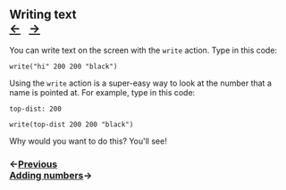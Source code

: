 ## Writing text <div class="top-nav">[←](#naming-things) &nbsp; [→](#adding-numbers)</div>

You can write text on the screen with the `write` action.  Type in this code:

```
write("hi" 200 200 "black")
```

Using the `write` action is a super-easy way to look at the number that a name is pointed at.  For example, type in this code:

```
top-dist: 200

write(top-dist 200 200 "black")
```

Why would you want to do this? You'll see!


### ←[Previous](#naming-things) <div class="next">[Adding numbers](#adding-numbers)→</div>
